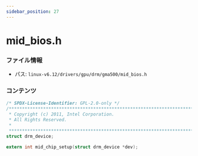 ```yaml
---
sidebar_position: 27
---
```

# mid_bios.h

### ファイル情報

- パス: `linux-v6.12/drivers/gpu/drm/gma500/mid_bios.h`

### コンテンツ

```h
/* SPDX-License-Identifier: GPL-2.0-only */
/**************************************************************************
 * Copyright (c) 2011, Intel Corporation.
 * All Rights Reserved.
 *
 **************************************************************************/
struct drm_device;

extern int mid_chip_setup(struct drm_device *dev);


```
